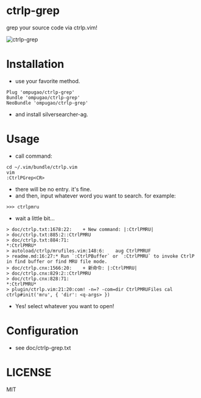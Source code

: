 # ctrlp-grep
grep your source code via ctrlp.vim!

![ctrlp-grep](./doc/tty.gif)
# Installation
- use your favorite method.
````
Plug 'ompugao/ctrlp-grep'
Bundle 'ompugao/ctrlp-grep'
NeoBundle 'ompugao/ctrlp-grep'
````
- and install silversearcher-ag.

# Usage
- call command:
````
cd ~/.vim/bundle/ctrlp.vim
vim
:CtrlPGrep<CR>
````
- there will be no entry. it's fine.
- and then, input whatever word you want to search. for example:
````
>>> ctrlpmru
````
- wait a little bit...
````
> doc/ctrlp.txt:1678:22:    + New command: |:CtrlPMRU|
> doc/ctrlp.txt:885:2::CtrlPMRU
> doc/ctrlp.txt:884:71:                                                                    *:CtrlPMRU*
> autoload/ctrlp/mrufiles.vim:148:6:    aug CtrlPMRUF
> readme.md:16:27:* Run `:CtrlPBuffer` or `:CtrlPMRU` to invoke CtrlP in find buffer or find MRU file mode.
> doc/ctrlp.cnx:1566:20:    + 新命令: |:CtrlPMRU|
> doc/ctrlp.cnx:829:2::CtrlPMRU
> doc/ctrlp.cnx:828:71:                                                                    *:CtrlPMRU*
> plugin/ctrlp.vim:21:20:com! -n=? -com=dir CtrlPMRUFiles cal ctrlp#init('mru', { 'dir': <q-args> })
````
- Yes! select whatever you want to open!
  
# Configuration
- see doc/ctrlp-grep.txt 

# LICENSE
MIT
